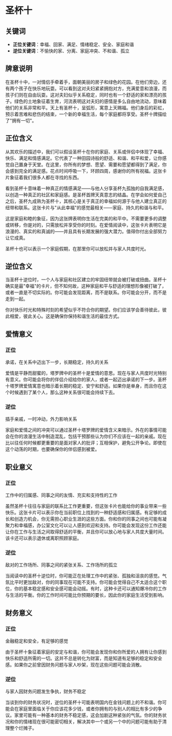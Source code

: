 # 圣杯十

## 关键词

- **正位关键词**：幸福、回家、满足、情绪稳定、安全、家庭和谐
- **逆位关键词**：不愉快的家、分离、家庭冲突、不和谐、孤立

## 牌意说明

在圣杯十中，一对情侣手牵着手，面朝美丽的房子和绿色的花园。在他们旁边，还有两个孩子在快乐地玩耍。可以看到这对夫妇紧紧拥抱对方，充满爱意和浪漫，而孩子们则在自由玩耍。这对夫妇似乎关系稳定，同时也有一个舒适的家和漂亮的孩子。绿色的土地象征着生育，河流表明这对夫妇的感情是多么自由地流动，意味着他们的关系非常和平。天上有圣杯十，呈弧形，寓意上天赐福。他们身后的彩虹，预示着苦难和悲伤的结束，一个新的幸福生活，每个家庭都将享受。圣杯十牌描绘了"拥有一切"。

## 正位含义

从其欢乐的描述中，我们可以假设圣杯十在你的家庭、关系或伴侣中体现了幸福、快乐、满足和情感满足。它代表了一种田园诗般的舒适、和谐、和平和爱，让你感觉自己置身于天堂。在这里，你所有的梦想、愿望、需要和愿望都得到了满足，你会感到完全的满足感。花点时间呼吸一下，环顾四周，感谢你的所有祝福。这张卡片象征着我们很多人都在寻找的东西。

看到圣杯十意味着一种真正的情感满足——与他人分享圣杯九孤独的自我满足感，以创造一种真正的社区和家庭感。是圣杯首牌天真意志的结晶。在学会如何爱自己之后，圣杯九成熟为圣杯十，其核心是关于真正的幸福如何源于与他人建立真正的纽带和联系。这张卡片与"从此幸福"的感觉最相关——家庭、持久的和谐与和平。

这是家庭和睦的象征，因为这张牌表明你生活在完美的和平中。不需要更多的调整或转移，你是对的，只需放松并享受你的时刻。在爱情阅读中，这张卡片表明它是浪漫的、真实的和真诚的——并且具有长期发展的强大潜力。值得你付出全部努力让它成真。

圣杯十也可以表示一个家庭假期，在那里你可以放松并与家人共度时光。

## 逆位含义

当圣杯十逆位时，一个人与家庭和社区建立的牢固纽带就会被打破或扭曲。圣杯十确实是最"幸福"的卡片，但不知何故，这种家庭和平与舒适的理想形像被打破了，或者一直是不切实际的。你可能会发现距离，而不是联系。你可能会分开，而不是走到一起。

你对快乐时光和特殊时刻的希望似乎不符合你的期望。你们应该学会善待彼此，彼此相爱，彼此关心。这是确保你保持和谐生活的最佳方式。

## 爱情意义

### 正位

承诺，在关系中迈出下一步，长期稳定，持久的关系

爱情是平静而甜蜜的，塔罗牌中的圣杯十是爱情的意思。现在与家人共度时光特别有意义。你可能会将你的伴侣介绍给你的家人，或者一起迈出承诺的下一步。圣杯十塔罗牌爱情寓意也暗示着长期的稳定、安宁和舒适。如果你是单身，而且你在这个时候遇到了某个人，那么这种关系很可能会持续下去。

### 逆位

插手亲戚，一时冲动，外力影响关系

家庭和爱情之间的冲突可以通过圣杯十塔罗牌的爱情含义来暗示。外在的事情可能会在你的浪漫生活中制造混乱，包括干预那些认为你们不应该在一起的亲戚。现在比以往任何时候都更重要的是面对家人的批评；互相保护，避免公开争论。即使在这个动荡的时期，也要确保你的伴侣感到被爱。

## 职业意义

### 正位

工作中的归属感、同事之间的友情、充实和支持性的工作

虽然圣杯十往往与家庭的联系比工作更重要，但这张卡片也能给你的事业带来一些快乐。这张卡片可以表示你在当前职位上找到的一种舒适感和归属感。有足够的成长和创造力机会，你无需担心职业生涯的这些方面。你和你的同事之间也可能有凝聚力和幸福感，办公室文化可以让人感到欢迎和支持。你可能会发现这份工作还能让你在工作与生活之间取得舒适的平衡，并且你可以放心地与家人共度大量时间。该卡还可以表示退休或离职照顾家庭。

### 逆位

敌对的工作场所、同事之间的紧张关系、工作场所的孤立

当阅读中的圣杯十逆位时，你可能正在处理工作中的紧张、孤独和沮丧的感觉。气氛比平时更加敌对，你的同事现在可能不支持。你可能会觉得自己不太适合这个职位，你的基本稳定感和安全感可能会动摇。有时，这种卡还可以通知爆冷你的工作与生活的平衡。你的工作时间可能比你预期的要长，因此你的家庭生活受到影响。

## 财务意义

### 正位

金融稳定和安全，有足够的感觉

由于圣杯十象征着家庭的安定与和谐，你可能会发现你和你所爱的人拥有让你感到快乐和舒适所需的一切。这并不总是转化为财富，而是知道有足够的稳定和安全感。如果你之前曾因财务问题与家人吵架，现在这些问题可能会消散。

### 逆位

与家人因财务问题发生争执，财务不稳定

当谈到你的财务状况时，逆位的圣杯十可能表明国内在金钱问题上的不和谐。你可能会在家庭里面临关于你应该花多少钱，或者你拥有的与别人的相比有多少的争议。家里可能有一种基本的财务不稳定感，这会加剧这种紧张的气氛。你的财务状况和你的情绪现在很可能密切相关，解决其中一个或另一个中的问题可能有助于清理整个烂摊子。
